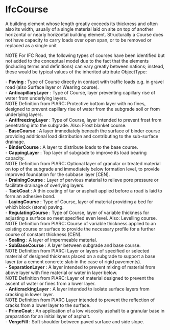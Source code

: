 IfcCourse
=========
A building element whose length greatly exceeds its thickness and often also
its width, usually of a single material laid on site on top of another
horizontal or nearly horizontal building element. Structurally a Course does
not have capacity to carry loads over open span, or to be removed or replaced
as a single unit  
  
NOTE For IFC Road, the following types of courses have been identified but not
added to the conceptual model due to the fact that the elements (including
terms and definitions) can vary greatly between nations; instead, these would
be typical values of the inherited attribute ObjectType:  
  
\- **Paving** : Type of Course directly in contact with traffic loads e.g. in
gravel road (also Surface layer or Wearing course).  
\- **AnticapillaryLayer** : Type of Course, layer preventing capillary rise of
water from underlying layers.  
NOTE Definition from PIARC: Protective bottom layer with no fines, designed to
prevent capillary rise of water from the subgrade soil or from underlying
layers.  
\- **AntifreezingLayer** : Type of Course, layer intended to prevent frost
from penetrating into the subgrade. Also: Frost blanket course.  
\- **BaseCourse** : A layer immediately beneath the surface of binder course
providing additional load distribution and contributing to the sub-surface
drainage.  
\- **BinderCourse** : A layer to distribute loads to the base course.  
\- **CappingLayer** : Top layer of subgrade to improve its load bearing
capacity.  
NOTE Definition from PIARC: Optional layer of granular or treated material on
top of the subgrade and immediately below formation level, to provide improved
foundation for the subbase layer [CEN].  
\- **DrainingCourse** : Layer of pervious material to relieve pore pressure or
facilitate drainage of overlying layers.  
\- **TackCoat** : A thin coating of tar or asphalt applied before a road is
laid to form an adhesive bond.  
\- **LayingCourse** : Type of Course, layer of material providing a bed for
which block (stone) paving.  
\- **RegulatingCourse** : Type of Course, layer of variable thickness for
adjusting a surface so meet specified even level. Also: Levelling course.  
NOTE Definition from PIARC: Course of variable thickness applied to an
existing course or surface to provide the necessary profile for a further
course of constant thickness (CEN).  
\- **Sealing** : A layer of impermeable material.  
\- **SubBaseCourse** : A layer between subgrade and base course.  
NOTE Definition from PIARC: Layer or layers of specified or selected material
of designed thickness placed on a subgrade to support a base layer (or a
cement concrete slab in the case of rigid pavements).  
\- **SeparationLayer** : A layer intended to prevent mixing of material from
above layer with fine material or water in layer below.  
NOTE Definition from PIARC: Layer of material designed to prevent the ascent
of water or fines from a lower layer.  
\- **AnticrackingLayer** : A layer intended to isolate surface layers from
cracking in lower layer.  
NOTE Definition from PIARC Layer intended to prevent the reflection of cracks
from a lower layer to the surface.  
\- **PrimeCoat** : An application of a low viscosity asphalt to a granular
base in preparation for an initial layer of asphalt.  
\- **VergeFill** : Soft shoulder between paved surface and side slope.  


